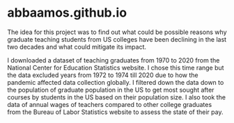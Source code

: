 # abbaamos.github.io
The idea for this project was to find out what could be possible reasons why graduate teaching students from US colleges have been declining in the last two decades and what could mitigate its impact.

I downloaded a dataset of teaching graduates from 1970 to 2020 from the  National Center for Education Statistics website. I chose this time range but the data excluded years from 1972 to 1974 till 2020 due to how the pandemic affected data collection globally. I filtered down the data down to the population of graduate population in the US to get most sought after courses by students in the US based on their population size. I also took the data of annual wages of teachers compared to other college graduates from the Bureau of Labor Statistics website to assess the state of their pay.

